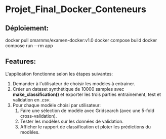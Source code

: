 # Projet_Final_Docker_Conteneurs  
## Déploiement:  
docker pull omarnms/examen-docker:v1.0
docker compose build
docker compose run --rm app
## Features:  
L'application fonctionne selon les étapes suivantes:
1. Demander à l'utilisateur de choisir les modèles à entrainer.
2. Créer un dataset synthétique de 10000 samples avec **make_classification()** et exporter les trois parties entrainement, test et validation en *.csv*.
3. Pour chaque modèle choisi par utilisateur:
   1. Faire une sélection de modèle avec Gridsearch (avec une 5-fold cross-validation).
   2. Tester les modèles sur les données de validation.
   3. Afficher le rapport de classification et ploter les prédictions du modèles.
